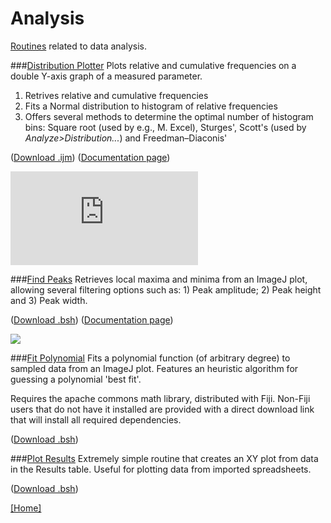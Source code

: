# Analysis

[Routines](../README.md#scripts) related to data analysis.

###[Distribution Plotter](./Distribution_Plotter.ijm)
   Plots relative and cumulative frequencies on a double Y-axis graph of a measured parameter.

  1. Retrives relative and cumulative frequencies
  2. Fits a Normal distribution to histogram of relative frequencies
  3. Offers several methods to determine the optimal number of histogram bins: Square root
   (used by e.g., M. Excel), Sturges', Scott's (used by _Analyze>Distribution..._) and
   Freedman–Diaconis'

   ([Download .ijm](./Distribution_Plotter.ijm?raw=true))
   ([Documentation page][DP page])

   [![][DP image]][DP page]


###[Find Peaks](./Find_Peaks.bsh)
   Retrieves local maxima and minima from an ImageJ plot, allowing several filtering
   options such as: 1) Peak amplitude; 2) Peak height and 3) Peak width.

   ([Download .bsh](./Find_Peaks.bsh?raw=true))
   ([Documentation page][FP page])

   [![][FP image]][FP page]


###[Fit Polynomial](./Fit_Polynomial.bsh)
   Fits a polynomial function (of arbitrary degree) to sampled data from an ImageJ plot.
   Features an heuristic algorithm for guessing a polynomial 'best fit'.

   Requires the apache commons math library, distributed with Fiji. Non-Fiji users that do
   not have it installed are provided with a direct download link that will install all
   required dependencies.

   ([Download .bsh](./Fit_Polynomial.bsh?raw=true))


###[Plot Results](./Plot_Results.bsh)
   Extremely simple routine that creates an XY plot from data in the Results table. Useful
   for plotting data from imported spreadsheets.

   ([Download .bsh](./Plot_Results.bsh?raw=true))


[ [Home] ](../README.md#scripts)

[DP page]: http://imagejdocu.tudor.lu/doku.php?id=macro:distribution_plotter
[DP image]: http://imagejdocu.tudor.lu/lib/exe/fetch.php?cache=&media=macro:distributionplotterdemo.png
[FP page]: http://fiji.sc/Find_Peaks
[FP image]: http://fiji.sc/images/a/a1/FindPeaksSnapshot.png

